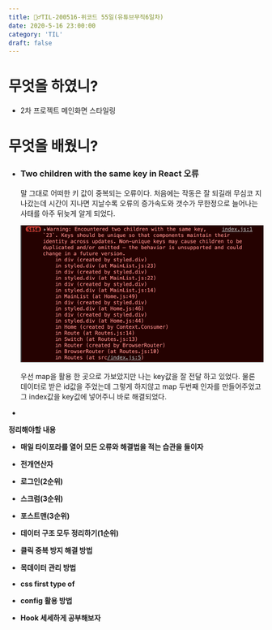 ```yaml
---
title: 🏃‍♂️TIL-200516-위코드 55일(유튜브무직6일차)
date: 2020-5-16 23:00:00
category: 'TIL'
draft: false
---
```




# 무엇을 하였니?

- 2차 프로젝트 메인화면 스타일링



# 무엇을 배웠니?

- ### Two children with the same key in React 오류

  말 그대로 어떠한 키 값이 중복되는 오류이다. 처음에는 작동은 잘 되길래 무심코 지나갔는데 시간이 지나면 지날수록 오류의 증가속도와 갯수가 무한정으로 늘어나는 사태를 아주 뒤늦게 알게 되었다.

  <img src="../images/0516til-01.png">

  우선 map을 활용 한 곳으로 가보았지만 나는 key값을 잘 전달 하고 있었다. 물론 데이터로 받은 id값을 주었는데 그렇게 하지않고 map 두번째 인자를 만들어주었고 그 index값을 key값에 넣어주니 바로 해결되었다.

- 

**정리해야할 내용**

- **매일 타이포라를 열어 모든 오류와 해결법을 적는 습관을 들이자**

- **전개연산자**
- **로그인(2순위)**
- **스크럼(3순위)**
- **포스트맨(3순위)**
- **데이터 구조 모두 정리하기(1순위)**
- **클릭 중복 방지 해결 방법**
- **목데이터 관리 방법**
- **css first type of**
- **config 활용 방법**
- **Hook 세세하게 공부해보자**

